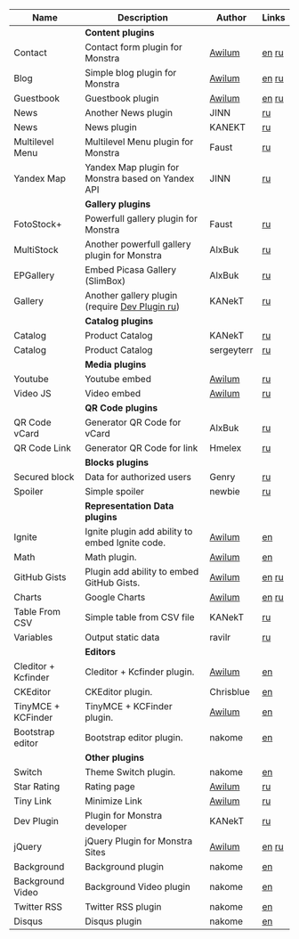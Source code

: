 | Name | Description | Author | Links |
| -----|-------------|-----|-----|
|| **Content plugins** |||
| Contact | Contact form plugin for Monstra | [Awilum](http://awilum.monstra.org) | [en](http://forum.monstra.org/topic/8/contact/) [ru](http://ru.forum.monstra.org/topic/10/kontakt/) |
| Blog | Simple blog plugin for Monstra | [Awilum](http://awilum.monstra.org) | [en](http://forum.monstra.org/topic/171/blog/) [ru](http://ru.forum.monstra.org/topic/120/blog/) |
| Guestbook | Guestbook plugin | [Awilum](http://awilum.monstra.org) | [en](http://forum.monstra.org/topic/11/guestbook/) [ru](http://ru.forum.monstra.org/topic/17/gostevaya-kniga/) |
| News | Another News plugin | JINN | [ru](http://ru.forum.monstra.org/topic/211/novosti/) |
| News | News plugin | KANEKT | [ru](http://ru.forum.monstra.org/topic/198/reliz-news/) |
| Multilevel Menu | Multilevel Menu plugin for Monstra | Faust | [ru](http://ru.forum.monstra.org/topic/333/mnogourovnevoe-sfmenyu-versiya-112-05032013/) |
| Yandex Map | Yandex Map plugin for Monstra based on Yandex API | JINN | [ru](http://ru.forum.monstra.org/topic/207/yandeks-karta/) |
|| **Gallery plugins** |||
| FotoStock+ | Powerfull gallery plugin for Monstra | Faust | [ru](http://ru.forum.monstra.org/topic/425/fotostok-rabota-s-izobrazheniyami-i-ikh-publikatsiya-versiya-132/) |
| MultiStock | Another powerfull gallery plugin for Monstra | AlxBuk | [ru](http://ru.forum.monstra.org/topic/546/multistok/) |
| EPGallery | Embed Picasa Gallery (SlimBox) | AlxBuk | [ru](http://ru.forum.monstra.org/topic/548/epgallery-vstroennaya-picasa-galereya/) |
| Gallery | Another gallery plugin (require [Dev Plugin ru](http://ru.forum.monstra.org/topic/376/reliz-plagin-dev-dlya-razrabotchikov/)) | KANekT |[ru](http://ru.forum.monstra.org/topic/396/reliz-gallery/) |
|| **Catalog plugins** |||
| Catalog | Product Catalog | KANekT | [ru](http://ru.forum.monstra.org/topic/398/reliz-katalog-produktsii/) |
| Catalog  |  Product Catalog | sergeyterr  | [ru](http://ru.forum.monstra.org/topic/509/katalog/)  |
|| **Media plugins** |||
| Youtube | Youtube embed | [Awilum](http://awilum.monstra.org) | [ru](http://ru.forum.monstra.org/topic/53/youtube/) |
| Video JS | Video embed | [Awilum](http://awilum.monstra.org) | [ru](http://ru.forum.monstra.org/topic/12/videojs/)|
|| **QR Code plugins** |||
| QR Code vCard | Generator QR Code for vCard | AlxBuk | [ru](http://ru.forum.monstra.org/topic/567/qr-code-generator-vcard/)|
| QR Code Link | Generator QR Code for link | Hmelex | [ru](http://ru.forum.monstra.org/topic/249/plagin-qr-kod-s-dvumya-versiyami-mini-i-pro/)|
|| **Blocks plugins** |||
| Secured block | Data for authorized users  | Genry  | [ru](http://ru.forum.monstra.org/topic/515/secured-block-sblock-pokaz-bloka-tolko-avtorizovannym/) |
| Spoiler | Simple spoiler  | newbie  | [ru](http://ru.forum.monstra.org/topic/212/spoiler/) |
|| **Representation Data plugins** |||
| Ignite | Ignite plugin add ability to embed Ignite code. | [Awilum](http://awilum.monstra.org) | [en](http://forum.monstra.org/topic/134/ignite/) |
| Math | Math plugin. | [Awilum](http://awilum.monstra.org) | [en](http://forum.monstra.org/topic/58/math/) |
| GitHub Gists | Plugin add ability to embed GitHub Gists. | [Awilum](http://awilum.monstra.org) | [en](http://forum.monstra.org/topic/122/github-gists/)  [ru](http://ru.forum.monstra.org/topic/88/github-gists/)|
| Charts | Google Charts | [Awilum](http://awilum.monstra.org)  | [en](http://forum.monstra.org/topic/56/charts/) [ru](http://ru.forum.monstra.org/topic/55/charts/) |
| Table From CSV  | Simple table from CSV file  | KANekT  | [ru](http://ru.forum.monstra.org/topic/185/reliz-table-from-csv/)  |
| Variables | Output static data | ravilr | [ru](http://ru.forum.monstra.org/topic/569/variables-plagin-statichnykh-dannykh/) |
|| **Editors** |||
| Cleditor + Kcfinder | Cleditor + Kcfinder plugin. | [Awilum](http://awilum.monstra.org) | [en](http://forum.monstra.org/topic/23/cleditor-kcfinder/) |
| CKEditor | CKEditor plugin. | Chrisblue | [en](http://forum.monstra.org/topic/300/ckeditor/) |
| TinyMCE + KCFinder | TinyMCE + KCFinder plugin. | [Awilum](http://awilum.monstra.org) | [en](http://forum.monstra.org/topic/123/tinymce-kcfinder/) |
| Bootstrap editor | Bootstrap editor plugin. | nakome | [en](http://forum.monstra.org/topic/198/bootstrap-editor-eight-languages/) |
|| **Other plugins** |||
| Switch | Theme Switch plugin. | nakome | [en](http://forum.monstra.org/topic/379/switch/) |
| Star Rating | Rating page | [Awilum](http://awilum.monstra.org) | [ru](http://ru.forum.monstra.org/topic/87/reiting/) |
| Tiny Link | Minimize Link | [Awilum](http://awilum.monstra.org) | [ru](http://ru.forum.monstra.org/topic/54/tiny/)|
| Dev Plugin | Plugin for Monstra developer | KANekT | [ru](http://ru.forum.monstra.org/topic/376/reliz-plagin-dev-dlya-razrabotchikov/)|
| jQuery | jQuery Plugin for Monstra Sites | [Awilum](http://awilum.monstra.org) | [en](http://forum.monstra.org/topic/6/jquery/) [ru](http://ru.forum.monstra.org/topic/8/jquery/) |
| Background | Background plugin | nakome | [en](http://forum.monstra.org/topic/197/background-plugin-wordpress-clone/) |
| Background Video | Background Video plugin | nakome | [en](http://forum.monstra.org/topic/267/background-video/) |
| Twitter RSS | Twitter RSS plugin | nakome | [en](http://forum.monstra.org/topic/131/twitter-rss/) |
| Disqus | Disqus plugin | nakome | [en](http://forum.monstra.org/topic/196/disqus-comments/) |
